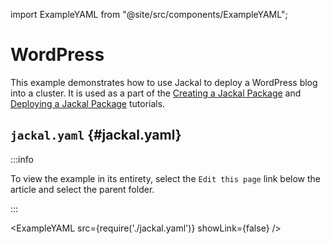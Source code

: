 import ExampleYAML from "@site/src/components/ExampleYAML";

# WordPress

This example demonstrates how to use Jackal to deploy a WordPress blog into a cluster.  It is used as a part of the [Creating a Jackal Package](../../docs/5-jackal-tutorials/0-creating-a-jackal-package.md) and [Deploying a Jackal Package](../../docs/5-jackal-tutorials/2-deploying-jackal-packages.md) tutorials.

## `jackal.yaml` {#jackal.yaml}

:::info

To view the example in its entirety, select the `Edit this page` link below the article and select the parent folder.

:::

<ExampleYAML src={require('./jackal.yaml')} showLink={false} />
